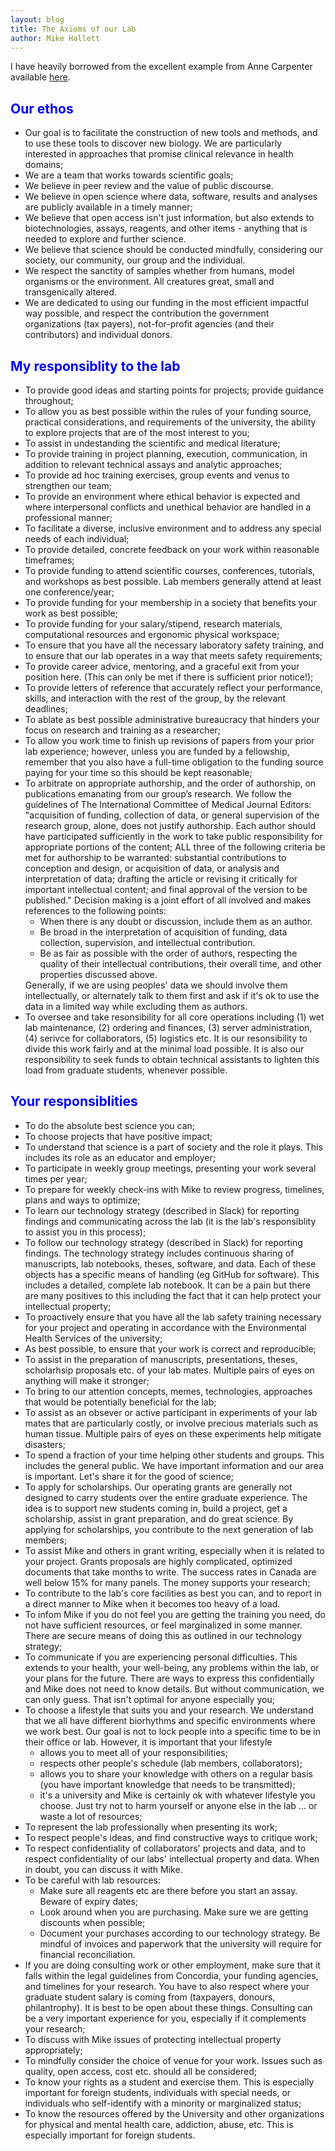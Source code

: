 ```yaml
---
layout: blog
title: The Axioms of our Lab
author: Mike Hallett
---
```


I have heavily borrowed from the excellent example from Anne Carpenter available [here](https://personal.broadinstitute.org/anne/lab_policy.html). 


<h2><span style="color: #0000ff;"><span class="c6 c11">Our ethos</span></span></h2>
<ul>
<li>Our goal is to facilitate the construction of new tools and methods, and to use these tools to discover new biology. We are 
particularly interested in approaches that promise clinical relevance in  health domains;</li>
<li>We are a team that works towards scientific goals;
</li>
<li>We believe in peer review and the value of public discourse.</li>
<li>We believe in open science where data, software, results and analyses are  publicly available in a timely manner; </li>
<li>
We believe that open access isn't just information, but also extends to biotechnologies, assays, reagents, and other items - anything that is needed to explore and further science.
</li>
<li>We believe that science should be conducted mindfully, considering our society, our community, our group and the individual. </li>
<li>We respect the sanctity of samples whether from humans, model organisms or the environment. All creatures great, small and transgenically altered. </li>
<li>We are dedicated to using our funding in the most efficient impactful way possible, and respect the contribution the government organizations (tax payers), not-for-profit agencies (and their contributors) and individual donors.
</li>

</ul>

<h2><span style="color: #0000ff;"><span class="c6 c11">My responsiblity to the lab</span></span></h2>

<ul>
<li>To provide good ideas and starting points for projects; provide guidance throughout;</li>
<li>To allow you as best possible within the rules of your funding source, practical considerations, and requirements of the university, the ability to explore projects that are of the most interest to you;</li>
<li>To assist in undestanding the scientific and medical literature;</li>
<li>To provide training in  project planning,  execution, communication, in addition to relevant technical assays and analytic approaches;</li>
<li>To provide ad hoc training exercises, group events and venus to  strengthen our team;</li>
<li>To provide an environment where ethical behavior is expected and where interpersonal conflicts and unethical behavior are handled in a professional manner;</li>
<li>To facilitate a diverse, inclusive environment and to address any special needs of each individual;</li>
<li>To provide detailed, concrete feedback on your  work within reasonable timeframes;</li>
<li>To provide funding to attend scientific courses, conferences, tutorials, and workshops as best possible. Lab members generally attend at least one conference/year;</li>
<li>To provide funding for your membership in a society that benefits your work as best possible;</li>
<li>To provide funding for your salary/stipend, research materials, computational resources and  ergonomic physical workspace;</li>
<li>To ensure that you have all the necessary laboratory safety training, and to ensure that our lab operates in a way that meets safety requirements;</li>
<li>To provide career advice, mentoring, and a graceful exit from your position here. (This can only be met  if there is sufficient prior notice!);</li>
<li>To provide letters of reference that accurately reflect your performance, skills, and interaction with the rest of the group, by the relevant deadlines;</li>
<li>To ablate as best possible administrative bureaucracy that hinders your focus on research and training as a researcher;</li>
<li>To allow you work time to finish up revisions of papers from your prior lab experience; however, unless you are funded by a fellowship, remember that you also have a full-time obligation to the funding source paying for your time so this should be kept reasonable;</li>
<li>To arbitrate on appropriate authorship, and the order of authorship, on publications emanating from our group’s research. We follow the guidelines of The International Committee of Medical Journal Editors:
"acquisition of funding, collection of data, or general supervision of the research group, alone, does not justify authorship. Each author should have participated sufficiently in the work to take public responsibility for appropriate portions of the content; ALL three of the following criteria be met for authorship to be warranted:
substantial contributions to conception and design, or acquisition of data, or analysis and interpretation of data;
drafting the article or revising it critically for important intellectual content; and
final approval of the version to be published."
Decision making is a joint effort of all involved and makes references to the following points: 
<ul>
<li>When there is any doubt or discussion, include them as an author.</li>
<li>Be broad in the interpretation of acquisition of funding, data collection, supervision, and intellectual contribution.</li>
<li>Be as fair as possible with the order of authors, respecting the quality of their intellectual contributions, their overall time, and other properties discussed above.</li>
</ul>
Generally, if we are using peoples' data we should involve them intellectually, or alternately talk to them first and ask if it's ok to use the data in a limited way while excluding them as authors.</li>
<li>To oversee and take resonsibility for all core operations including (1) wet lab maintenance, (2) ordering and finances, (3) server administration, (4) serivce for collaborators, (5) logistics etc. It is our resonsibility to divide this work fairly and at the minimal load possible. It is also our responsibility to seek funds to obtain technical assistants to lighten this load from graduate students, whenever possible.</li>
</ul>

<h2><span style="color: #0000ff;"><span class="c6 c11">Your responsiblities
</span></span></h2>

<ul>
<li>To do the absolute best science you  can;</li>
<li>To choose projects that have positive impact;</li>
<li>To understand that science is a part of society and the role it plays. This includes its role as an educator  and  employer;</li>
<li>To participate in weekly group meetings, presenting your work several times per year;</li>
<li> To prepare for weekly check-ins with Mike to review progress, timelines, plans and ways to optimize;
</li>
<li>To learn our technology strategy (described in Slack) for reporting findings and communicating across the lab (it is the lab's responsiblity to assist you in this process);</li>
<li>To follow our   technology strategy (described in Slack) for reporting findings. The technology strategy includes continuous sharing of manuscripts, lab notebooks, theses, software, and data. Each of these objects has a specific means of handling (eg GitHub for software). This includes a detailed, complete lab notebook. It can be a pain but there are many positives to this including the fact that it can help  protect your intellectual property;</li>
<li>To proactively ensure that you have all the lab safety training necessary for your project and operating in accordance with the Environmental Health Services of the university;</li>
<li>As best possible, to ensure that your work  is correct and reproducible;
</li>
<li> To assist in the preparation of manuscripts, presentations, theses, scholarhsip proposals etc. of your lab mates. Multiple pairs of eyes on anything will make it stronger; 
</li>
<li>To bring to our attention concepts, memes, technologies, approaches that would be potentially beneficial for the lab;</li>
<li> To assist as an obsever or active participant in experiments of your lab mates that are particularly costly, or involve precious materials such as human tissue. Multiple pairs of eyes on these experiments help mitigate disasters;</li>
<li>To spend a fraction of your time helping other students and groups. This includes the general public. We have important information and our area is important. Let's share it for the good of science;</li>
<li> To apply for scholarships. Our operating grants are generally not designed to carry students over the entire graduate experience. The idea is to support new students coming in, build a project, get a scholarship, assist in grant preparation, and do great science. By applying for scholarships, you contribute to the next generation of lab members; </li>
<li>To assist Mike and others in grant writing, especially when it is related to your project. Grants proposals are highly complicated, optimized documents that take months to write. The success rates in Canada are well below 15% for many panels. The money supports your research;</li>
<li>To contribute to the lab's core facilities as best you can, and to report in a direct manner to Mike when it becomes too heavy of a load.</li>
<li>To infom Mike if you do not feel you are getting the training you need, do not have sufficient resources, or feel marginalized in some manner. There are secure means of doing this as outlined in our technology strategy;
</li>
<li>To communicate if you are experiencing personal difficulties. This extends to your health, your well-being, any problems within the lab, or your plans for the future.  There are ways to express this confidentially and Mike does not need to know details. But without communication, we can only guess. That isn't optimal for anyone especially you;
</li>
<li>To choose a lifestyle that suits you and your research. We understand that we all have different biorhythms and specific environments where we work best. Our goal is not to lock people into a specific time to be in their office or lab. However, it is important that your lifestyle 
<ul>
<li>allows you to meet all of your responsibilities; </li>
<li>respects other people's schedule (lab members, collaborators);</li>
<li> allows you to share your knowledge with others on a regular basis (you have important knowledge that needs to be transmitted);
</li>
<li> it's a university and Mike is certainly ok with whatever lifestyle you choose.  Just try not to harm yourself or anyone else in the lab ... or waste a lot of resources; </li>
</ul>
<li>To represent the lab professionally when presenting its work;
</li>
<li>To respect people's ideas, and find constructive ways to critique work;
</li>
<li>To respect confidentiality of collaborators' projects and data, and to respect confidentiality of our labs' intellectual property and data. When in doubt, you can discuss it with Mike.</li>
<li>To be careful with lab resources:
<ul>
<li> Make sure all reagents etc are there before you start an assay. Beware of expiry dates;</li>
<li> Look around when you are purchasing. Make sure we are getting  discounts when possible;</li>
<li> Document your purchases according to our technology strategy. Be mindful of invoices and paperwork that the university will require for financial reconciliation.
</li>
</ul>
<li>If you are doing consulting work or other employment, make sure that it falls within the legal guidelines from Concordia, your funding agencies, and timelines for your research. You have to also respect where your graduate student salary is coming from (taxpayers, donours, philantrophy). It is best to be open about these things. Consulting can be a very important experience for you, especially if it complements your research; </li>
<li>To discuss with Mike issues of protecting intellectual property appropriately;</li>
<li>To mindfully consider the choice of venue for your work. Issues such as quality, open access, cost etc. should all be considered;</li>
<li>To know your rights as a student and exercise them. This is especially important for foreign students, individuals with special needs, or individuals  who self-identify with a minority or marginalized status;</li>
<li>To know the resources offered by the University and other organizations for physical and mental health care, addiction, abuse, etc. This is especially important for foreign students.</li>





